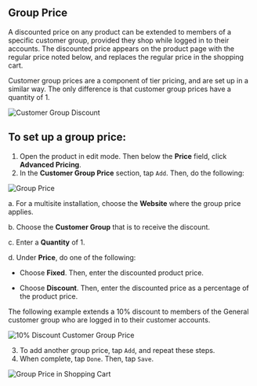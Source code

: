 Group Price
--

A discounted price on any product can be extended to members of a specific customer group, provided they shop while logged in to their accounts. The discounted price appears on the product page with the regular price noted below, and replaces the regular price in the shopping cart.

Customer group prices are a component of tier pricing, and are set up in a similar way. The only difference is that customer group prices have a quantity of 1.

![Customer Group Discount](https://docs.magento.com/m2/ce/user_guide/Resources/Images/storefront-price-group_thumb_0_0.png)

## To set up a group price:

1.	Open the product in edit mode. Then below the **Price** field, click **Advanced Pricing**.
2.	In the **Customer Group Price** section, tap `Add`. Then, do the following:
 
![Group Price](https://docs.magento.com/m2/ce/user_guide/Resources/Images/product-price-group_thumb_0_0.png)

  a.	For a multisite installation, choose the **Website** where the group price applies.

  b.	Choose the **Customer Group** that is to receive the discount.

  c.	Enter a **Quantity** of 1.

  d.	Under **Price**, do one of the following:

   * Choose **Fixed**. Then, enter the discounted product price.

   * Choose **Discount**. Then, enter the discounted price as a percentage of the product price.

   The following example extends a 10% discount to members of the General customer group who are logged in to their customer accounts.
 
   ![10% Discount Customer Group Price](https://docs.magento.com/m2/ce/user_guide/Resources/Images/product-price-group-discount_thumb_0_0.png)
    
3.	To add another group price, tap  `Add`, and repeat these steps.
4.	When complete, tap `Done`. Then, tap `Save`.
 
![Group Price in Shopping Cart](https://docs.magento.com/m2/ce/user_guide/Resources/Images/storefront-cart-price-group-discount_thumb_0_0.png)